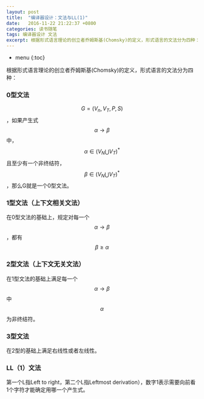 ```yaml
---
layout: post
title:  "编译器设计：文法与LL(1)"
date:   2016-11-22 21:22:37 +0800
categories: 读书随笔
tags: 编译器设计 文法
excerpt: 根据形式语言理论的创立者乔姆斯基(Chomsky)的定义，形式语言的文法分为四种：0型，1型，2型和3型
---
```


* menu
{:toc}

根据形式语言理论的创立者乔姆斯基(Chomsky)的定义，形式语言的文法分为四种：

### 0型文法

$$G=(V_n, V_T, P, S)$$，如果产生式$$\alpha\to\beta$$中，$$\alpha\in(V_N\bigcup V_T)^*$$且至少有一个非终结符，$$\beta\in(V_N\bigcup V_T)^*$$，那么G就是一个0型文法。

### 1型文法（上下文相关文法）

在0型文法的基础上，规定对每一个$$\alpha\to\beta$$，都有$$\beta\ge\alpha$$

### 2型文法（上下文无关文法）

在1型文法的基础上满足每一个$$\alpha\to\beta$$中$$\alpha$$为非终结符。

### 3型文法

在2型的基础上满足右线性或者左线性。

### LL（1）文法

第一个L指Left to right，第二个L指Leftmost derivation），数字1表示需要向前看1个字符才能确定用哪一个产生式。
